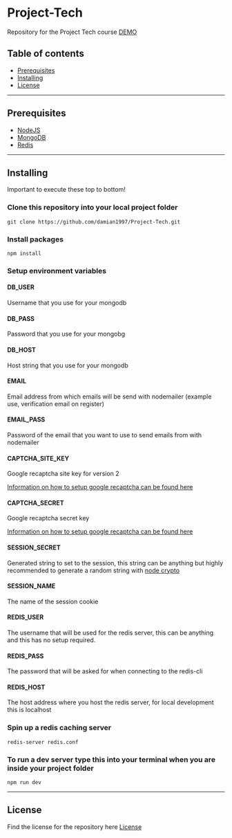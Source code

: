# Project-Tech
Repository for the Project Tech course
[DEMO](https://project-tech-sg4wv.ondigitalocean.app/)

## Table of contents
* [Prerequisites](#prerequisites)
* [Installing](#installing)
* [License](#license)

------

## Prerequisites
* [NodeJS](https://nodejs.org/en/)
* [MongoDB](https://www.mongodb.com/)
* [Redis](https://redis.io/download)

------

## Installing
Important to execute these top to bottom!

### Clone this repository into your local project folder
```
git clone https://github.com/damian1997/Project-Tech.git
```

### Install packages
```
npm install
```

### Setup environment variables

#### DB_USER
Username that you use for your mongodb

#### DB_PASS
Password that you use for your mongobg

#### DB_HOST
Host string that you use for your mongodb

#### EMAIL
Email address from which emails will be send with nodemailer (example use, verification email on register)

#### EMAIL_PASS
Password of the email that you want to use to send emails from with nodemailer

#### CAPTCHA_SITE_KEY
Google recaptcha site key for version 2

[Information on how to setup google recaptcha can be found here](https://www.google.com/recaptcha/about/)

#### CAPTCHA_SECRET
Google recaptcha secret key

[Information on how to setup google recaptcha can be found here](https://www.google.com/recaptcha/about/)

#### SESSION_SECRET
Generated string to set to the session, this string can be anything but highly recommended to generate a random string with [node crypto](https://nodejs.org/api/crypto.html)

#### SESSION_NAME
The name of the session cookie

#### REDIS_USER
The username that will be used for the redis server, this can be anything and this has no setup required.

#### REDIS_PASS
The password that will be asked for when connecting to the redis-cli

#### REDIS_HOST
The host address where you host the redis server, for local development this is localhost


### Spin up a redis caching server
```
redis-server redis.conf
```

### To run a dev server type this into your terminal when you are inside your project folder
```
npm run dev
```

------

## License
Find the license for the repository here
[License](https://github.com/damian1997/Project-Tech/blob/main/LICENSE)
